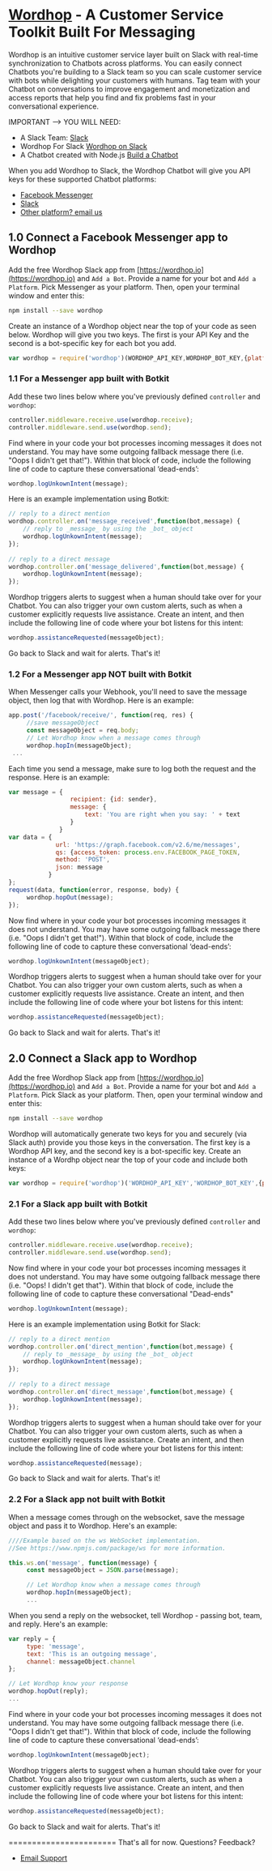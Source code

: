 # [Wordhop](https://www.wordhop.io) - A Customer Service Toolkit Built For Messaging

Wordhop is an intuitive customer service layer built on Slack with real-time synchronization to Chatbots across platforms. You can easily connect Chatbots you're building to a Slack team so you can scale customer service with bots while delighting your customers with humans.  Tag team with your Chatbot on conversations to improve engagement and monetization and access reports that help you find and fix problems fast in your conversational experience.

IMPORTANT --> YOU WILL NEED:
* A Slack Team: [Slack](http://www.slack.com)
* Wordhop For Slack [Wordhop on Slack](https://slack.com/oauth/authorize?scope=users:read,commands,chat:write:bot,channels:write,bot&client_id=23850726983.39760486257)
* A Chatbot created with Node.js [Build a Chatbot](https://developer.wordhop.io/botbuilders.html)

When you add Wordhop to Slack, the Wordhop Chatbot will give you API keys for these supported Chatbot platforms:
* [Facebook Messenger](https://developers.facebook.com)
* [Slack](https://api.slack.com)
* [Other platform? email us](mailto:support@wordhop.io)

## 1.0 Connect a Facebook Messenger app to Wordhop

Add the free Wordhop Slack app from [https://wordhop.io](https://wordhop.io) and `Add a Bot`.  Provide a name for your bot and `Add a Platform`.  Pick Messenger as your platform. Then, open your terminal window and enter this:

```bash
npm install --save wordhop
```

Create an instance of a Wordhop object near the top of your code as seen below. Wordhop will give you two keys. The first is your API Key and the second is a bot-specific key for each bot you add.

```javascript
var wordhop = require('wordhop')(WORDHOP_API_KEY,WORDHOP_BOT_KEY,{platform:'messenger'})
```


### 1.1 For a Messenger app built with Botkit

Add these two lines below where you've previously defined `controller` and `wordhop`:

```javascript
controller.middleware.receive.use(wordhop.receive); 
controller.middleware.send.use(wordhop.send); 
```

Find where in your code your bot processes incoming messages it does not understand. You may have some outgoing fallback message there (i.e. "Oops I didn't get that!"). Within that block of code, include the following line of code to capture these conversational ‘dead-ends’:

```javascript
wordhop.logUnkownIntent(message);
```

Here is an example implementation using Botkit:

```javascript
// reply to a direct mention 
wordhop.controller.on('message_received',function(bot,message) { 
    // reply to _message_ by using the _bot_ object 
    wordhop.logUnkownIntent(message); 
}); 
     
// reply to a direct message 
wordhop.controller.on('message_delivered',function(bot,message) { 
    wordhop.logUnkownIntent(message); 
});
```

Wordhop triggers alerts to suggest when a human should take over for your Chatbot. You can also trigger your own custom alerts, such as when a customer explicitly requests live assistance. Create an intent, and then include the following line of code where your bot listens for this intent:

```javascript
wordhop.assistanceRequested(messageObject);
```

Go back to Slack and wait for alerts. That's it!

### 1.2 For a Messenger app NOT built with Botkit


When Messenger calls your Webhook, you'll need to save the message object, then log that with Wordhop. Here is an example:

```javascript
app.post('/facebook/receive/', function(req, res) { 
     //save messageObject 
     const messageObject = req.body; 
     // Let Wordhop know when a message comes through 
     wordhop.hopIn(messageObject); 
 ...
```

Each time you send a message, make sure to log both the request and the response. Here is an example:
```javascript
var message = { 
                 recipient: {id: sender}, 
                 message: { 
                     text: 'You are right when you say: ' + text 
                 } 
              }
var data = { 
             url: 'https://graph.facebook.com/v2.6/me/messages', 
             qs: {access_token: process.env.FACEBOOK_PAGE_TOKEN, 
             method: 'POST', 
             json: message
           } 
}; 
request(data, function(error, response, body) { 
     wordhop.hopOut(message); 
});
```

Now find where in your code your bot processes incoming messages it does not understand. You may have some outgoing fallback message there (i.e. "Oops I didn't get that!"). Within that block of code, include the following line of code to capture these conversational ‘dead-ends’:

```javascript
wordhop.logUnkownIntent(messageObject);
```

Wordhop triggers alerts to suggest when a human should take over for your Chatbot. You can also trigger your own custom alerts, such as when a customer explicitly requests live assistance. Create an intent, and then include the following line of code where your bot listens for this intent:

```javascript
wordhop.assistanceRequested(messageObject);
```

Go back to Slack and wait for alerts. That's it!

## 2.0 Connect a Slack app to Wordhop

Add the free Wordhop Slack app from [https://wordhop.io](https://wordhop.io) and  `Add a Bot`.  Provide a name for your bot and  `Add a Platform`.  Pick Slack as your platform. Then, open your terminal window and enter this:

```bash
npm install --save wordhop
```

Wordhop will automatically generate two keys for you and securely (via Slack auth) provide you those keys in the conversation. The first key is a Wordhop API key, and the second key is a bot-specific key.  Create an instance of a Wordhp object near the top of your code and include both keys:  

```javascript
var wordhop = require('wordhop')('WORDHOP_API_KEY','WORDHOP_BOT_KEY',{platform:'slack'});
```


### 2.1 For a Slack app built with Botkit

Add these two lines below where you've previously defined `controller` and `wordhop`:

```javascript
controller.middleware.receive.use(wordhop.receive); 
controller.middleware.send.use(wordhop.send); 
```

Now find where in your code your bot processes incoming messages it does not understand. You may have some outgoing fallback message there (i.e. "Oops! I didn't get that"). Within that block of code, include the following line of code to capture these conversational "Dead-ends"

```javascript
wordhop.logUnkownIntent(message);
```

Here is an example implementation using Botkit for Slack:

```javascript
// reply to a direct mention 
wordhop.controller.on('direct_mention',function(bot,message) { 
    // reply to _message_ by using the _bot_ object 
    wordhop.logUnkownIntent(message); 
}); 
     
// reply to a direct message 
wordhop.controller.on('direct_message',function(bot,message) { 
    wordhop.logUnkownIntent(message); 
});
```

Wordhop triggers alerts to suggest when a human should take over for your Chatbot. You can also trigger your own custom alerts, such as when a customer explicitly requests live assistance. Create an intent, and then include the following line of code where your bot listens for this intent:

```javascript
wordhop.assistanceRequested(message);
```

Go back to Slack and wait for alerts. That's it!

### 2.2 For a Slack app not built with Botkit

When a message comes through on the websocket, save the message object and pass it to Wordhop. Here's an example:

```javascript
////Example based on the ws WebSocket implementation.
//See https://www.npmjs.com/package/ws for more information.

this.ws.on('message', function(message) { 
     const messageObject = JSON.parse(message); 

     // Let Wordhop know when a message comes through 
     wordhop.hopIn(messageObject);
     ...
```

When you send a reply on the websocket, tell Wordhop - passing bot, team, and reply. Here's an example:

```javascript
var reply = { 
     type: 'message', 
     text: 'This is an outgoing message', 
     channel: messageObject.channel 
}; 

// Let Wordhop know your response 
wordhop.hopOut(reply); 
...
```

Find where in your code your bot processes incoming messages it does not understand. You may have some outgoing fallback message there (i.e. "Oops I didn't get that!"). Within that block of code, include the following line of code to capture these conversational ‘dead-ends’:

```javascript
wordhop.logUnkownIntent(messageObject);
```

Wordhop triggers alerts to suggest when a human should take over for your Chatbot. You can also trigger your own custom alerts, such as when a customer explicitly requests live assistance. Create an intent, and then include the following line of code where your bot listens for this intent:

```javascript
wordhop.assistanceRequested(messageObject);
```

Go back to Slack and wait for alerts. That's it!

=======================
That's all for now. Questions?  Feedback?  
* [Email Support](mailto://support.wordhop.io)

